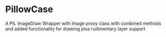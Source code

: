 # PillowCase
A PIL ImageDraw Wrapper with Image proxy class with combined methods and added functionality for drawing plus rudimentary layer support
